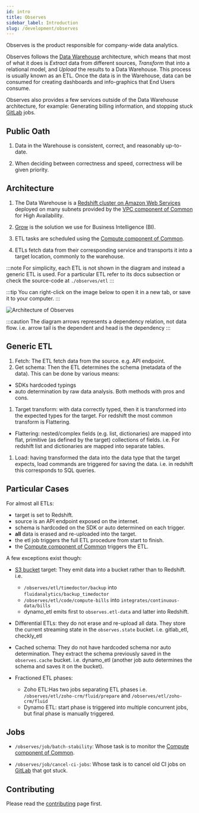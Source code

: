 ```yaml
---
id: intro
title: Observes
sidebar_label: Introduction
slug: /development/observes
---
```


Observes is the product responsible
for company-wide data analytics.

Observes follows the
[Data Warehouse](https://en.wikipedia.org/wiki/Data_warehouse)
architecture,
which means that most of what it does
is _Extract_ data
from different sources,
_Transform_ that into a relational model,
and _Upload_ the results to a Data Warehouse.
This process is usually known as an ETL.
Once the data is in the Warehouse,
data can be consumed for creating dashboards
and info-graphics that End Users consume.

Observes also provides a few services
outside of the Data Warehouse architecture,
for example:
Generating billing information,
and stopping stuck [GitLab](/development/stack/gitlab) jobs.

## Public Oath

1. Data in the Warehouse is consistent, correct, and reasonably up-to-date.

1. When deciding between correctness and speed,
   correctness will be given priority.

## Architecture

1. The Data Warehouse is a
   [Redshift cluster on Amazon Web Services](/development/stack/aws/redshift)
   deployed on many subnets provided
   by the [VPC component of Common](/development/common/vpc)
   for High Availability.

1. [Grow](https://www.grow.com/)
   is the solution we use for Business Intelligence (BI).

1. ETL tasks are scheduled
   using the [Compute component of Common](/development/common/compute).

1. ETLs fetch data from their corresponding service and
   transports it into a target location,
   commonly to the warehouse.

:::note
For simplicity, each ETL is not shown in the diagram and instead a
generic ETL is used. For a particular ETL refer to its docs subsection
or check the source-code at `./observes/etl`
:::

:::tip
You can right-click on the image below
to open it in a new tab,
or save it to your computer.
:::

![Architecture of Observes](./arch.dot.svg)

:::caution
The diagram arrows represents a dependency relation, not data flow.
i.e. arrow tail is the dependent and head is the dependency
:::

## Generic ETL

1. Fetch: The ETL fetch data from the source. e.g. API endpoint.
1. Get schema: Then the ETL determines the schema (metadata of the data).
   This can be done by various means:
  - SDKs hardcoded typings
  - auto determination by raw data analysis.
  Both methods with pros and cons.
1. Target transform: with data correctly typed, then it is transformed
   into the expected types for the target. For redshift the most common
   transform is Flattering.
  - Flattering: nested/complex fields (e.g. list, dictionaries) are mapped
  into flat, primitive (as defined by the target) collections of fields.
  i.e. For redshift list and dictionaries are mapped into separate tables.

1. Load: having transformed the data into the data type that the
   target expects, load commands are triggered for saving the data.
   i.e. in redshift this corresponds to SQL queries.

## Particular Cases

For almost all ETLs:

- target is set to Redshift.
- source is an API endpoint exposed on the internet.
- schema is hardcoded on the SDK or auto determined on each trigger.
- **all** data is erased and re-uploaded into the target.
- the etl job triggers the full ETL procedure from start to finish.
- the [Compute component of Common](/development/common/compute) triggers the ETL.

A few exceptions exist though:

- [S3 bucket](/development/stack/aws/s3) target: They emit data into
  a bucket rather than to Redshift. i.e.
  - `/observes/etl/timedoctor/backup` into `fluidanalytics/backup_timedoctor`
  - `/observes/etl/code/compute-bills` into `integrates/continuous-data/bills`
  - dynamo_etl emits first to `observes.etl-data` and latter into Redshift.

- Differential ETLs: they do not erase and re-upload all data.
  They store the current streaming state in the `observes.state` bucket.
  i.e. gitlab_etl, checkly_etl

- Cached schema: They do not have hardcoded schema nor auto determination.
  They extract the schema previously saved in the `observes.cache` bucket.
  i.e. dynamo_etl (another job auto determines the schema and saves it on the bucket).

- Fractioned ETL phases:
  - Zoho ETL:Has two jobs separating ETL phases i.e.
  `/observes/etl/zoho-crm/fluid/prepare` and `/observes/etl/zoho-crm/fluid`
  - Dynamo ETL: start phase is triggered into multiple concurrent jobs,
    but final phase is manually triggered.

## Jobs

- `/observes/job/batch-stability`:
  Whose task is to monitor the
  [Compute component of Common](/development/common/compute).

- `/observes/job/cancel-ci-jobs`:
  Whose task is to cancel old CI jobs on [GitLab](/development/stack/gitlab)
  that got stuck.

## Contributing

Please read the
[contributing](/development/contributing) page first.
